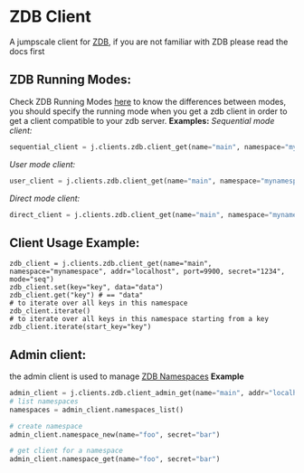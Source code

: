 # ZDB Client
A jumpscale client for [ZDB](https://github.com/threefoldtech/0-db), if you are not familiar with ZDB please read the docs first

## ZDB Running Modes:
Check ZDB Running Modes [here](https://github.com/threefoldtech/0-db#running-modes) to know the differences between modes, you should specify the running mode when you get a zdb client in order to get a client compatible to your zdb server.
**Examples:**
*Sequential mode client:*
```python
sequential_client = j.clients.zdb.client_get(name="main", namespace="mynamespace", addr="localhost", port=9900, secret="1234", mode="seq")
```
*User mode client:*
```python
user_client = j.clients.zdb.client_get(name="main", namespace="mynamespace", addr="localhost", port=9900, secret="1234", mode="user")
```
*Direct mode client:*
```python
direct_client = j.clients.zdb.client_get(name="main", namespace="mynamespace", addr="localhost", port=9900, secret="1234", mode="direct")
```

## Client Usage Example:
```
zdb_client = j.clients.zdb.client_get(name="main", namespace="mynamespace", addr="localhost", port=9900, secret="1234", mode="seq")
zdb_client.set(key="key", data="data")
zdb_client.get("key") # == "data"
# to iterate over all keys in this namespace
zdb_client.iterate()
# to iterate over all keys in this namespace starting from a key
zdb_client.iterate(start_key="key")
```

## Admin client:
the admin client is used to manage [ZDB Namespaces](https://github.com/threefoldtech/0-db#namespaces)
**Example**
```python
admin_client = j.clients.zdb.client_admin_get(name="main", addr="localhost", port=9900, secret="1234", mode="seq")
# list namespaces
namespaces = admin_client.namespaces_list()

# create namespace
admin_client.namespace_new(name="foo", secret="bar")

# get client for a namespace
admin_client.namespace_get(name="foo", secret="bar")
```
